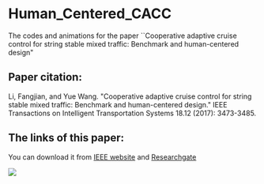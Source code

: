 # Human_Centered_CACC
The codes and animations for the paper ``Cooperative adaptive cruise control for string stable mixed traffic: Benchmark and human-centered design"

## Paper citation:
Li, Fangjian, and Yue Wang. "Cooperative adaptive cruise control for string stable mixed traffic: Benchmark and human-centered design." IEEE Transactions on Intelligent Transportation Systems 18.12 (2017): 3473-3485.

## The links of this paper:
You can download it from [IEEE website](https://ieeexplore.ieee.org/stamp/stamp.jsp?arnumber=8094925) and [Researchgate](https://www.researchgate.net/profile/Yue_Wang124/publication/320845983_Cooperative_Adaptive_Cruise_Control_for_String_Stable_Mixed_Traffic_Benchmark_and_Human-Centered_Design/links/5e0a2de092851c8364a6d08d/Cooperative-Adaptive-Cruise-Control-for-String-Stable-Mixed-Traffic-Benchmark-and-Human-Centered-Design.pdf)

![](animation.gif)
